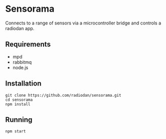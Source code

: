 Sensorama
====

Connects to a range of sensors via a microcontroller
bridge and controls a radiodan app.

## Requirements

- mpd
- rabbitmq
- node.js

## Installation

    git clone https://github.com/radiodan/sensorama.git
    cd sensorama
    npm install

## Running

    npm start

